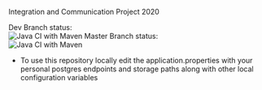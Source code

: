 Integration and Communication Project 2020

Dev Branch status: </br>
![Java CI with Maven](https://github.com/Papertray/iac/workflows/Java%20CI%20with%20Maven/badge.svg?branch=dev)
Master Branch status: </br>
![Java CI with Maven](https://github.com/Papertray/iac/workflows/Java%20CI%20with%20Maven/badge.svg?branch=master)

- To use this repository locally edit the application.properties with your personal postgres endpoints and storage paths along with other local configuration variables
